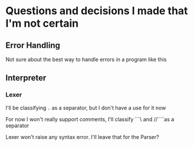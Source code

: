 # Questions and decisions I made that I'm not certain

## Error Handling

Not sure about the best way to handle errors in a program like this

## Interpreter

### Lexer

I'll be classifying ```.``` as a separator, but I don't have a use for it now

For now I won't really support comments, I'll classify ```\ and //````as a separator

Lexer won't raise any syntax error. I'll leave that for the Parser?
